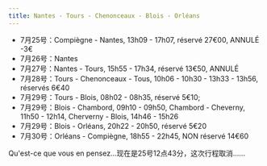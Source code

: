 ```yaml
---
title: Nantes - Tours - Chenonceaux - Blois - Orléans
---
```


- 7月25号：Compiègne - Nantes, 13h09 - 17h07, réservé 27€00, ANNULÉ -3€
- 7月26号：Nantes
- 7月27号：Nantes - Tours, 15h55 - 17h34, réservé 13€50, ANNULÉ
- 7月28号：Tours - Chenonceaux - Tous, 10h06 - 10h30 - 13h33 - 13h56, réservés 6€40
- 7月29号：Tours - Blois, 08h02 - 08h35, réservé 5€10;
- 7月29号：Blois - Chambord, 09h10 - 09h50, Chambord - Cheverny, 11h50 - 12h14, Cherverny - Blois, 14h46 - 15h26
- 7月29号：Blois - Orléans, 20h22 - 20h50, réservé 5€20
- 7月30号：Orléans - Compiègne, 18h55 - 22h45, NON réservé 14€60

Qu'est-ce que vous en pensez...现在是25号12点43分，这次行程取消......